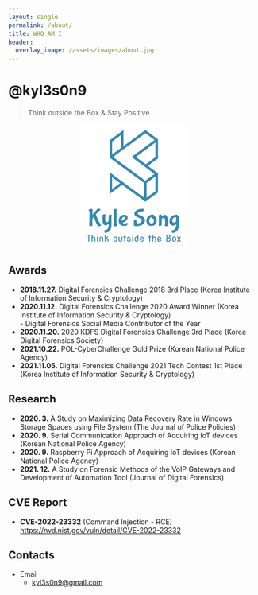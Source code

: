 ```yaml
---
layout: single
permalink: /about/
title: WHO AM I
header:
  overlay_image: /assets/images/about.jpg
---
```


# @kyl3s0n9

> Think outside the Box & Stay Positive

<center><img src="/assets/photo/logo.png"></center>

## Awards

- **2018.11.27.** Digital Forensics Challenge 2018 3rd Place (Korea Institute of Information Security & Cryptology)
- **2020.11.12.** Digital Forensics Challenge 2020 Award Winner (Korea Institute of Information Security & Cryptology)  
  \- Digital Forensics Social Media Contributor of the Year  
- **2020.11.20.** 2020 KDFS Digital Forensics Challenge 3rd Place (Korea Digital Forensics Society)
- **2021.10.22.** POL-CyberChallenge Gold Prize (Korean National Police Agency)
- **2021.11.05.** Digital Forensics Challenge 2021 Tech Contest 1st Place (Korea Institute of Information Security & Cryptology)


## Research
- **2020. 3.** A Study on Maximizing Data Recovery Rate in Windows Storage Spaces using File System (The Journal of Police Policies)
- **2020. 9.** Serial Communication Approach of Acquiring IoT devices (Korean National Police Agency)
- **2020. 9.** Raspberry Pi Approach of Acquiring IoT devices (Korean National Police Agency)
- **2021. 12.** A Study on Forensic Methods of the VoIP Gateways and Development of Automation Tool (Journal of Digital Forensics)

## CVE Report
- **CVE-2022-23332** (Command Injection - RCE)  
  https://nvd.nist.gov/vuln/detail/CVE-2022-23332


## Contacts

- Email
  - <kyl3s0n9@gmail.com>

